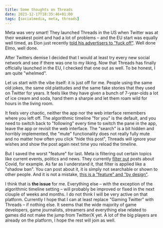 ```yaml
---
title: Some thoughts on Threads
date: 2023-12-17T18:35:46+01:00
tags: [socialmedia, meta, threads]
---
```


Meta was very smart! They launched Threads in the US when Twitter was at their weakest point and had a lot of problems – and the EU start was equally well timed, as Elon just recently [told his advertisers to "fuck off"](https://www.theverge.com/2023/11/29/23981928/elon-musk-ad-boycott-go-fuck-yourself-destroy-x). Well done Elmo, well done.

After Twitters demise I decided that I would at least try every new social network and see if there was one to my liking. Now that Threads has finally officially launched in the EU, I checked that one out as well. To be honest, I am quite "whelmed".

Let us start with the vibe itself: it is just off for me. People using the same old jokes, the same old platitudes and the same fake stories that they used on Twitter for years. It feels like they have given a bunch of 7-year-olds a lot of ice cream and soda, hand them a sharpie and let them roam wild for hours in the living room.

It feels very chaotic, neither the app nor the web interface remembers where you left off. The algorithmic timeline "for you" is the default, and you need to switch back to "following" every time to switch the pane in the app, leave the app or revisit the web interface. The "search" is a bit hidden and horribly implemented, the "mute" functionality does not really fully mute and no matter how often you click "hide this post", Threads will ignore your wishes and show the post again next time you reload the timeline.

But I saved the worst "feature" for last. Meta is filtering out certain topics like current events, politics and news. They currently [filter out](https://www.threads.net/@sixtus/post/C08gCDyM1Ee) posts about Covid, for example. As far as I understand it, that filter is applied like a "shadow ban". You can post about it, it is simply not searchable or shown to other people. And it is not a mistake, [this is a "feature" and "by design"](https://www.businessinsider.com/threads-twitter-politics-not-the-focus-adam-mosseri-2023-7).

I think that is **the issue** for me. Everything else – with the exception of the algorithmic timeline setting – will probably be improved or fixed in the next clouple of weeks and months. I do not think I will be very active on that platform. Currently I hope that I can at least replace "Gaming Twitter" with Threads – if nothing else. It seems that the wide majority of game developers, game journalists, streamers and everything else related to games did not make the jump from Twitter/X yet. A lot of the big players are already on the platform, I hope the rest will join as well.
